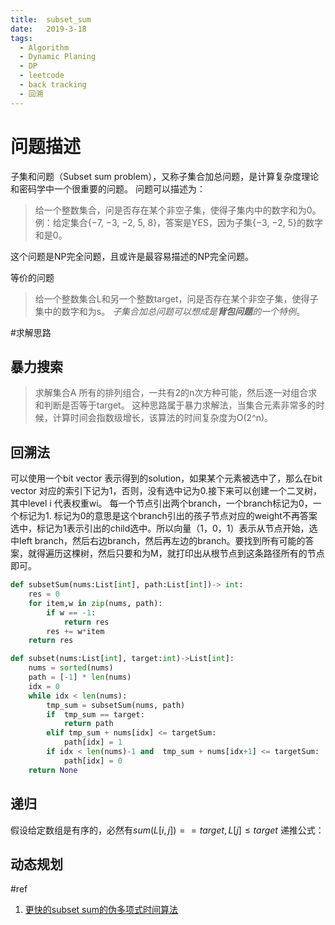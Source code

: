 ```yaml
---
title:  subset_sum
date:   2019-3-18
tags: 
  - Algorithm
  - Dynamic Planing
  - DP
  - leetcode
  - back tracking
  - 回溯
---
```


# 问题描述

子集和问题（Subset sum problem），又称子集合加总问题，是计算复杂度理论和密码学中一个很重要的问题。
问题可以描述为：
>给一个整数集合，问是否存在某个非空子集，使得子集内中的数字和为0。
>例：给定集合{−7, −3, −2, 5, 8}，答案是YES，因为子集{−3, −2, 5}的数字和是0。

这个问题是NP完全问题，且或许是最容易描述的NP完全问题。

等价的问题
>给一个整数集合L和另一个整数target，问是否存在某个非空子集，使得子集中的数字和为s。
>*子集合加总问题可以想成是**背包问题**的一个特例*。

#求解思路

## 暴力搜索

>求解集合A 所有的排列组合，一共有2的n次方种可能，然后逐一对组合求和判断是否等于target。
>这种思路属于暴力求解法，当集合元素非常多的时候，计算时间会指数级增长，该算法的时间复杂度为O(2^n)。

## 回溯法
可以使用一个bit vector 表示得到的solution，如果某个元素被选中了，那么在bit vector 对应的索引下记为1，否则，没有选中记为0.接下来可以创建一个二叉树，其中level i 代表权重wi。 每一个节点引出两个branch，一个branch标记为0，一个标记为1. 标记为0的意思是这个branch引出的孩子节点对应的weight不再答案选中，标记为1表示引出的child选中。所以向量（1，0，1）表示从节点开始，选中left branch，然后右边branch，然后再左边的branch。要找到所有可能的答案，就得遍历这棵树，然后只要和为M，就打印出从根节点到这条路径所有的节点即可。

```python
def subsetSum(nums:List[int], path:List[int])-> int:
    res = 0
    for item,w in zip(nums, path):
        if w == -1:
            return res
        res += w*item
    return res

def subset(nums:List[int], target:int)->List[int]:
    nums = sorted(nums)
    path = [-1] * len(nums)
    idx = 0
    while idx < len(nums):
        tmp_sum = subsetSum(nums, path)
        if  tmp_sum == target:
            return path
        elif tmp_sum + nums[idx] <= targetSum:
            path[idx] = 1
        if idx < len(nums)-1 and  tmp_sum + nums[idx+1] <= targetSum:
            path[idx] = 0
    return None
```

## 递归

假设给定数组是有序的，必然有$sum(L[i,j]) == target, L[j] \leq target$
递推公式：


## 动态规划


#ref
1. [更快的subset sum的伪多项式时间算法](https://zhuanlan.zhihu.com/p/20106964)